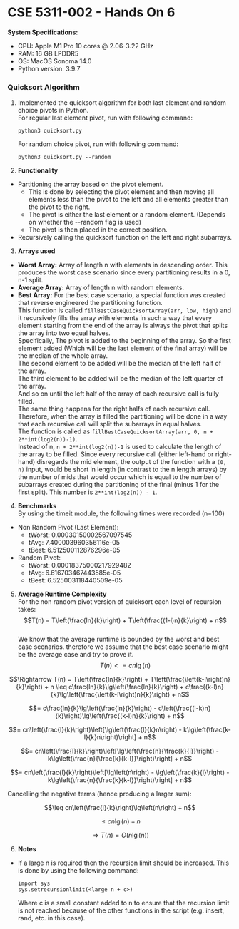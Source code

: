 # CSE 5311-002 - Hands On 6

__System Specifications:__
* CPU: Apple M1 Pro 10 cores @ 2.06-3.22 GHz
* RAM: 16 GB LPDDR5
* OS: MacOS Sonoma 14.0
* Python version: 3.9.7

### Quicksort Algorithm

1. Implemented the quicksort algorithm for both last element and random choice pivots in Python.
    <br />For regular last element pivot, run with following command:
    ```
    python3 quicksort.py
    ```
   For random choice pivot, run with following command:
    ```
    python3 quicksort.py --random
    ```

2. __Functionality__

* Partitioning the array based on the pivot element.
  * This is done by selecting the pivot element and then moving all elements less than the pivot to the left and all elements greater than the pivot to the right.
  * The pivot is either the last element or a random element. (Depends on whether the --random flag is used)
  * The pivot is then placed in the correct position.
* Recursively calling the quicksort function on the left and right subarrays.

3. __Arrays used__

* __Worst Array:__ Array of length n with elements in descending order. This produces the worst case scenario since every partitioning results in a 0, n-1 split.
* __Average Array:__ Array of length n with random elements.
* __Best Array:__ For the best case scenario, a special function was created that reverse engineered the partitioning function.
    <br />This function is called `fillBestCaseQuicksortArray(arr, low, high)` and it recursively fills the array with elements in such a way that every element starting from the end of the array is always the pivot that splits the array into two equal halves.
<br />Specifically, The pivot is added to the beginning of the array. So the first element added (Which will be the last element of the final array) will be the median of the whole array.
<br />The second element to be added will be the median of the left half of the array.
<br />The third element to be added will be the median of the left quarter of the array.
<br />And so on until the left half of the array of each recursive call is fully filled.
<br />The same thing happens for the right halfs of each recursive call. Therefore, when the array is filled the partitioning will be done in a way that each recursive call will split the subarrays in equal halves.
<br />The function is called as `fillBestCaseQuicksortArray(arr, 0, n + 2**int(log2(n))-1)`. 
<br />Instead of n, `n + 2**int(log2(n))-1` is used to calculate the length of the array to be filled.
Since every recursive call (either left-hand or right-hand) disregards the mid element, the output of the function with a `(0, n)` input, would be short in length (in contrast to the n length arrays) by the number of mids that would occur which is equal to the number of subarrays created during the partitioning of the final (minus 1 for the first split). This number is `2**int(log2(n)) - 1`.

4. __Benchmarks__
<br />By using the timeit module, the following times were recorded (n=100)
* Non Random Pivot (Last Element):
  * tWorst:  0.00030150002567097545
  * tAvg:  7.400003960356116e-05
  * tBest:  6.512500112876296e-05
* Random Pivot:
  * tWorst:  0.00018375000217929482
  * tAvg:  6.616703467443585e-05
  * tBest:  6.525003118440509e-05

5. __Average Runtime Complexity__
<br />For the non random pivot version of quicksort each level of recursion takes:
<br />$$T(n) = T\left(\frac{ln}{k}\right) + T\left(\frac{(1-l)n}{k}\right) + n$$
<br />We know that the average runtime is bounded by the worst and best case scenarios. therefore we assume that the best case scenario might be the average case and try to prove it.
$$T(n)<=cn\lg(n)$$

$$\Rightarrow T(n) = T\left(\frac{ln}{k}\right) + T\left(\frac{\left(k-l\right)n}{k}\right) + n \leq c\frac{ln}{k}\lg\left(\frac{ln}{k}\right) + c\frac{(k-l)n}{k}\lg\left(\frac{\left(k-l\right)n}{k}\right) + n$$

$$= c\frac{ln}{k}\lg\left(\frac{ln}{k}\right) - c\left(\frac{(l-k)n}{k}\right)\lg\left(\frac{(k-l)n}{k}\right) + n$$

$$= cn\left(\frac{l}{k}\right)\left[\lg\left(\frac{l}{k}n\right) - k\lg\left(\frac{k-l}{k}n\right)\right] + n$$

$$= cn\left(\frac{l}{k}\right)\left[\lg\left(\frac{n}{\frac{k}{l}}\right) - k\lg\left(\frac{n}{\frac{k}{k-l}}\right)\right] + n$$

$$= cn\left(\frac{l}{k}\right)\left[\lg\left(n\right) - \lg\left(\frac{k}{l}\right) - k\lg\left(\frac{n}{\frac{k}{k-l}}\right)\right] + n$$

Cancelling the negative terms (hence producing a larger sum):

$$\leq cn\left(\frac{l}{k}\right)\lg\left(n\right) + n$$

$$\leq cn\lg\left(n\right) + n$$

$$\Rightarrow T(n) = O(n\lg(n))$$

6. __Notes__
* If a large n is required then the recursion limit should be increased. This is done by using the following command:
  ```
  import sys
  sys.setrecursionlimit(<large n + c>)
  ```
  Where c is a small constant added to n to ensure that the recursion limit is not reached because of the other functions in the script (e.g. insert, rand, etc. in this case).